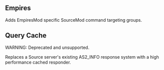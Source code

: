 Empires
-------
Adds EmpiresMod specific SourceMod command targeting groups.


Query Cache
-----------
WARNING: Deprecated and unsupported.

Replaces a Source server's existing AS2_INFO response system with a high performance cached responder.

